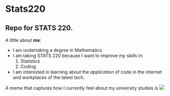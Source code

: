 # Stats220

## Repo for STATS 220. 

A little about **me**:

* I am undertaking a degree in Mathematics 
* I am taking STATS 220 because I want to improve my skills in:
  1. Statistics
  2. Coding 
* I am interested in learning about the *application* of code in the internet and workplaces of the latest tech.

A meme that captures how I currently feel about my university studies is 
![](https://media1.tenor.com/m/ekebXEH4uBEAAAAd/monkey-laught.gif)
